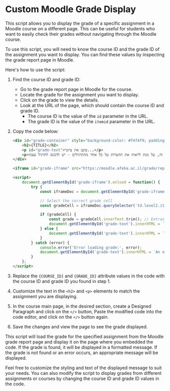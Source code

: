 # Custom Moodle Grade Display

This script allows you to display the grade of a specific assignment in a Moodle course on a different page. This can be useful for students who want to easily check their grades without navigating through the Moodle course.

To use this script, you will need to know the course ID and the grade ID of the assignment you want to display. You can find these values by inspecting the grade report page in Moodle.

Here's how to use the script:

1. Find the course ID and grade ID:
   - Go to the grade report page in Moodle for the course.
   - Locate the grade for the assignment you want to display.
   - Click on the grade to view the details.
   - Look at the URL of the page, which should contain the course ID and grade ID.
     - The course ID is the value of the `id` parameter in the URL.
     - The grade ID is the value of the `itemid` parameter in the URL.

2. Copy the code below:

    ```html
    <div id="grade-container" style="background-color: #f4f4f9; padding: 20px; border-radius: 8px; box-shadow: 0 2px 10px rgba(0,0,0,0.1); text-align: center;">
        <h2>{TITLE}</h2>
        <p id="grade-text">טוען את ציונך...</p>
        <p>לתשומת ליבך, הציון מורכב מממוצע ציוני כל תרגילי מקטע זה, על מנת לראות את ההערות על כל אחד מהתרגילים - יש להכנס לתרגיל עצמו.</p>
    </div>

    <iframe id="grade-iframe" src="https://moodle.afeka.ac.il/grade/report/user/index.php?id={COURSE_ID}&itemid={GRADE_ID}" style="display: none;"></iframe>

    <script>
        document.getElementById('grade-iframe').onload = function() {
            try {
                const iframeDoc = document.getElementById('grade-iframe').contentDocument || document.getElementById('grade-iframe').contentWindow.document;

                // Select the correct grade cell
                const gradeCell = iframeDoc.querySelector('td.level2.item.column-grade.cell[headers*="cat_380_"][headers*="row_"][headers*="grade"]');

                if (gradeCell) {
                    const grade = gradeCell.innerText.trim(); // Extract the grade value
                    document.getElementById('grade-text').innerHTML = `ציונך הסופי במטלה זו הוא: <strong>${grade}</strong>`;
                } else {
                    document.getElementById('grade-text').innerHTML = `לא נמצא ציון עבורך.`;
                }
            } catch (error) {
                console.error('Error loading grade:', error);
                document.getElementById('grade-text').innerHTML = `An error occurred while loading your grade.`;
            }
        };
    </script>
    ```

3. Replace the `{COURSE_ID}` and `{GRADE_ID}` attribute values in the code with the course ID and grade ID you found in step 1.

4. Customize the text in the `<h2>` and `<p>` elements to match the assignment you are displaying.

5. In the course main page, in the desired section, create a Designed Paragraph and click on the `</>` button, Paste the modified code into the code editor, and click on the `</>` button again.

6. Save the changes and view the page to see the grade displayed.

This script will load the grade for the specified assignment from the Moodle grade report page and display it on the page where you embedded the code. If the grade is found, it will be displayed in a formatted message. If the grade is not found or an error occurs, an appropriate message will be displayed.

Feel free to customize the styling and text of the displayed message to suit your needs. You can also modify the script to display grades from different assignments or courses by changing the course ID and grade ID values in the code.

